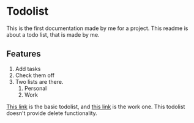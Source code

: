 # Todolist

This is the first documentation made by me for a project. This readme is about a todo list, that is made by me. 

## Features

1. Add tasks
1. Check them off
1. Two lists are there.
    1. Personal
    1. Work

[This link](http://localhost:3000) is the basic todolist, and [this link](http://localhost:3000/work) is the work one. This todolist doesn't provide delete functionality.
